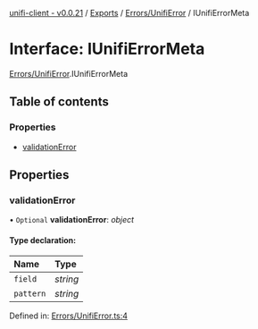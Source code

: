 [unifi-client - v0.0.21](../README.md) / [Exports](../modules.md) / [Errors/UnifiError](../modules/errors_unifierror.md) / IUnifiErrorMeta

# Interface: IUnifiErrorMeta

[Errors/UnifiError](../modules/errors_unifierror.md).IUnifiErrorMeta

## Table of contents

### Properties

- [validationError](errors_unifierror.iunifierrormeta.md#validationerror)

## Properties

### validationError

• `Optional` **validationError**: *object*

#### Type declaration:

Name | Type |
:------ | :------ |
`field` | *string* |
`pattern` | *string* |

Defined in: [Errors/UnifiError.ts:4](https://github.com/thib3113/unifi-client/blob/master/src/Errors/UnifiError.ts#L4)
